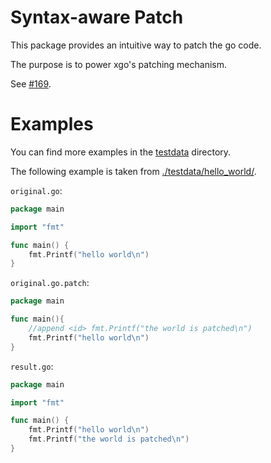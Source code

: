# Syntax-aware Patch
This package provides an intuitive way to patch the go code.

The purpose is to power xgo's patching mechanism.

See [#169](https://github.com/xhd2015/xgo/issues/169#issuecomment-2241407305).

# Examples
You can find more examples in the [testdata](./testdata/) directory.

The following example is taken from [./testdata/hello_world/](./testdata/hello_world/).

`original.go`:
```go
package main

import "fmt"

func main() {
	fmt.Printf("hello world\n")
}
```

`original.go.patch`:
```go
package main

func main(){
    //append <id> fmt.Printf("the world is patched\n")
    fmt.Printf("hello world\n")
}
```

`result.go`:
```go
package main

import "fmt"

func main() {
	fmt.Printf("hello world\n")
	fmt.Printf("the world is patched\n")
}
```